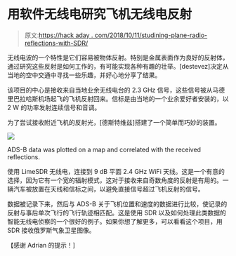 # 用软件无线电研究飞机无线电反射

> 原文:[https://hack aday . com/2018/10/11/studining-plane-radio-reflections-with-SDR/](https://hackaday.com/2018/10/11/studying-airplane-radio-reflections-with-sdr/)

无线电波的一个特性是它们容易被物体反射。特别是金属表面作为良好的反射体，通过研究这些反射是如何工作的，有可能实现各种有趣的壮举。[destevez]决定从当地的空中交通中寻找一些乐趣，并好心地分享了结果。

该项目的中心是接收来自当地业余无线电台的 2.3 GHz 信号，这些信号被从马德里巴拉哈斯机场起飞的飞机反射回来。信标是由当地的一个业余爱好者安装的，以 2 W 的功率发射连续信号和音调。

为了尝试接收附近飞机的反射光，[德斯特维兹]搭建了一个简单而巧妙的装置。

![](../Images/f16e8f6a71842e53d0a9d5b00965be7b.png)

ADS-B data was plotted on a map and correlated with the received reflections.

使用 LimeSDR 无线电，连接到 9 dB 平面 2.4 GHz WiFi 天线。这是一个有意的选择，因为它有一个宽的辐射模式，这对于接收来自奇数角度的反射是有用的。一辆汽车被放置在天线和信标之间，以避免直接信号超过飞机反射的信号。

数据被记录下来，然后与 ADS-B 关于飞机位置和速度的数据进行比较，使记录的反射与事后单次飞行的飞行轨迹相匹配。这是使用 SDR 以及如何处理此类数据的智能无线电侦察的一个很好的例子。如果你想了解更多，可以看看这个项目，用 SDR 接收俄罗斯气象卫星图像。

【感谢 Adrian 的提示！]
